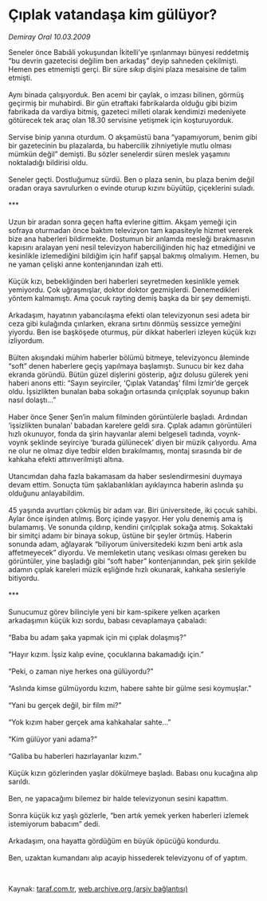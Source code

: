 # Çıplak vatandaşa kim gülüyor?

*Demiray Oral 10.03.2009*

<div class="taraf_structure_2col_1zq">
<div class="margen_n">



 <p>Seneler önce Babıâli yokuşundan İkitelli’ye ışınlanmayı bünyesi reddetmiş “bu devrin gazetecisi değilim ben arkadaş” deyip sahneden çekilmişti. Hemen pes etmemişti gerçi. Bir süre sıkıp dişini plaza mesaisine de talim etmişti. <br/><br/>Aynı binada çalışıyorduk. Ben acemi bir çaylak, o imzası bilinen, görmüş geçirmiş bir muhabirdi. Bir gün etraftaki fabrikalarda olduğu gibi bizim fabrikada da vardiya bitmiş, gazeteci milleti olarak kendimizi medeniyete götürecek tek araç olan 18.30 servisine yetişmek için koşturuyorduk. <br/><br/>Servise binip yanına oturdum. O akşamüstü bana “yapamıyorum, benim gibi bir gazetecinin bu plazalarda, bu habercilik zihniyetiyle mutlu olması mümkün değil” demişti. Bu sözler senelerdir süren meslek yaşamını noktaladığı bildirisi oldu. <br/><br/>Seneler geçti. Dostluğumuz sürdü. Ben o plaza senin, bu plaza benim değil oradan oraya savrulurken o evinde oturup kızını büyütüp, çiçeklerini suladı. <br/><br/>*** <br/><br/>Uzun bir aradan sonra geçen hafta evlerine gittim. Akşam yemeği için sofraya oturmadan önce baktım televizyon tam kapasiteyle hizmet vererek bize ana haberleri bildirmekte. Dostumun bir anlamda mesleği bırakmasının kapısını aralayan yeni nesil televizyon haberciliğinden hiç haz etmediğini ve kesinlikle izlemediğini bildiğim için hafif şapşal bakmış olmalıyım. Hemen, bu ne yaman çelişki anne kontenjanından izah etti. <br/><br/>Küçük kızı, bebekliğinden beri haberleri seyretmeden kesinlikle yemek yemiyordu. Çok uğraşmışlar, doktor doktor gezmişlerdi. Denemedikleri yöntem kalmamıştı. Ama çocuk rayting demiş başka da bir şey dememişti. <br/><br/>Arkadaşım, hayatının yabancılaşma efekti olan televizyonun sesi adeta bir ceza gibi kulağında çınlarken, ekrana sırtını dönmüş sessizce yemeğini yiyordu. Ben ise başköşede oturmuş, pür dikkat haberleri izleyen küçük kızı izliyordum. <br/><br/>Bülten akışındaki mühim haberler bölümü bitmeye, televizyoncu âleminde “soft” denen haberlere geçiş yapılmaya başlamıştı. Sunucu bir kez daha ekranda göründü. Bütün güzel dişlerini gösterip, ağız dolusu gülerek yeni haberi anons etti: “Sayın seyirciler, ‘Çıplak Vatandaş’ filmi İzmir’de gerçek oldu. İşsizlikten bunalan baba sokağın ortasında çırılçıplak soyunup bakın nasıl dolaştı...” <br/><br/>Haber önce Şener Şen’in malum filminden görüntülerle başladı. Ardından ‘işsizlikten bunalan’ babadan karelere geldi sıra. Çıplak adamın görüntüleri hızlı okunuyor, fonda da şirin hayvanlar alemi belgeseli tadında, voynk-voynk şeklinde seyirciye ‘burada gülünecek’ diyen bir müzik çalıyordu. Ama ne olur ne olmaz diye tedbir elden bırakılmamış, montaj sırasında bir de kahkaha efekti attırıverilmişti altına. <br/><br/>Utancımdan daha fazla bakamasam da haber seslendirmesini duymaya devam ettim. Sonuçta tüm şaklabanlıkları ayıklayınca haberin aslında şu olduğunu anlayabildim. <br/><br/>45 yaşında avurtları çökmüş bir adam var. Biri üniversitede, iki çocuk sahibi. Aylar önce işinden atılmış. Borç içinde yaşıyor. Her yolu denemiş ama iş bulamamış. Ve sonunda çıldırıp, kendini çırılçıplak sokağa atmış. Sokaktaki bir simitçi adamı bir binaya sokup, üstüne bir şeyler örtmüş. Haberin sonunda adam, ağlayarak “biliyorum üniversitedeki kızım beni artık asla affetmeyecek” diyordu. Ve memleketin utanç vesikası olması gereken bu görüntüler, yine başladığı gibi “soft haber” kontenjanından, pek şirin şekilde adamın çıplak kareleri müzik eşliğinde hızlı okunarak, kahkaha sesleriyle bitiyordu. <br/><br/>*** <br/><br/>Sunucumuz görev bilinciyle yeni bir kam-spikere yelken açarken arkadaşımın küçük kızı sordu, babası cevaplamaya çabaladı: <br/><br/>“Baba bu adam şaka yapmak için mi çıplak dolaşmış?” <br/><br/>“Hayır kızım. İşsiz kalıp evine, çocuklarına bakamadığı için.” <br/><br/>“Peki, o zaman niye herkes ona gülüyordu?” <br/><br/>“Aslında kimse gülmüyordu kızım, habere sahte bir gülme sesi koymuşlar.” <br/><br/>“Yani bu gerçek değil, bir film mi?” <br/><br/>“Yok kızım haber gerçek ama kahkahalar sahte...” <br/><br/>“Kim gülüyor yani adama?” <br/><br/>“Galiba bu haberleri hazırlayanlar kızım.” <br/><br/>Küçük kızın gözlerinden yaşlar dökülmeye başladı. Babası onu kucağına alıp sarıldı. <br/><br/>Ben, ne yapacağımı bilemez bir halde televizyonun sesini kapattım. <br/><br/>Sonra küçük kız yaşlı gözlerle, “ben artık yemek yerken haberleri izlemek istemiyorum babacım” dedi. <br/><br/>Arkadaşım, ona hayatta gördüğüm en büyük öpücüğü kondurdu. <br/><br/>Ben, uzaktan kumandanı alıp acayip hissederek televizyonu of of yaptım.</p>

<br/>


<div id="taraf_not">
</div>

</div>


</div>

Kaynak: [taraf.com.tr](http://www.taraf.com.tr:80/makale/4419.htm), [web.archive.org (arşiv bağlantısı)](http://web.archive.org/web/20090426070416/http://www.taraf.com.tr:80/makale/4419.htm)
